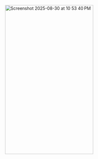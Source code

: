 <img width="289" height="486" alt="Screenshot 2025-08-30 at 10 53 40 PM" src="https://github.com/user-attachments/assets/c47b6f94-d8a0-4ba4-8baa-ee884cb59ad5" />




